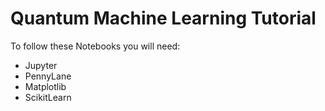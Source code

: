 # Quantum Machine Learning Tutorial
To follow these Notebooks you will need:

- Jupyter 
- PennyLane
- Matplotlib
- ScikitLearn
